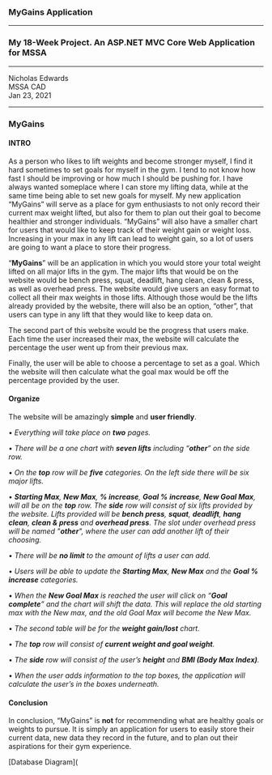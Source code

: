 ### MyGains Application

---

### My 18-Week Project. An ASP.NET MVC Core Web Application for MSSA

---

Nicholas Edwards <br />
MSSA CAD <br />
Jan 23, 2021

---

### MyGains

#### INTRO

As a person who likes to lift weights and become stronger myself, I find it hard sometimes to set goals for myself in the gym.
I tend to not know how fast I should be improving or how much I should be pushing for.
I have always wanted someplace where I can store my lifting data, while at the same time being able to set new goals for myself.
My new application “MyGains” will serve as a place for gym enthusiasts to not only record their current max weight lifted, but also for them to plan out their goal to become healthier and stronger individuals.
“MyGains” will also have a smaller chart for users that would like to keep track of their weight gain or weight loss. Increasing in your max in any lift can lead to weight gain, so a lot of users are going to want a place to store their progress.

“**MyGains**” will be an application in which you would store your total weight lifted on all major lifts in the gym. The major lifts that would be on the website would be bench press, squat, deadlift, hang clean, clean & press, as well as overhead press.
The website would give users an easy format to collect all their max weights in those lifts.
Although those would be the lifts already provided by the website, there will also be an option, “other”, that users can type in any lift that they would like to keep data on. 

The second part of this website would be the progress that users make.
Each time the user increased their max, the website will calculate the percentage the user went up from their previous max. 

Finally, the user will be able to choose a percentage to set as a goal.
Which the website will then calculate what the goal max would be off the percentage provided by the user.

#### Organize

The website will be amazingly **simple** and **user friendly**.

•	*Everything will take place on **two** pages.* 

•	*There will be a one chart with **seven lifts** including “**other**” on the side row.*

•	*On the **top** row will be **five** categories. On the left side there will be six major lifts.*

•	***Starting Max**, **New Max**, **% increase**, **Goal % increase**, **New Goal Max**, will all be on the **top** row. The **side** row will consist of six lifts provided by the website. Lifts provided will be **bench press**, **squat**, **deadlift**, **hang clean**, **clean & press** and **overhead press**. The slot under overhead press will be named "**other**", where the user can add another lift of their choosing.*

•	*There will be **no limit** to the amount of lifts a user can add.*

•	*Users will be able to update the **Starting Max**, **New Max** and the **Goal % increase** categories.* 

•	*When the **New Goal Max** is reached the user will click on “**Goal complete**” and the chart will shift the data. This will replace the old starting max with the New max, and the old Goal Max will become the New Max.*

•	*The second table will be for the **weight gain/lost** chart.*

•	*The **top** row will consist of **current weight and goal weight**.*

•	*The **side** row will consist of the user’s **height** and **BMI (Body Max Index)**.*

•	*When the user adds information to the top boxes, the application will calculate the user’s in the boxes underneath.*

#### Conclusion

In conclusion, “MyGains” is **not** for recommending what are healthy goals or weights to pursue. It is simply an application for users to easily store their current data, new data they record in the future, and to plan out their aspirations for their gym experience. 

[Database Diagram](
